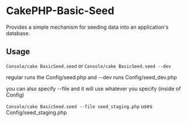 # CakePHP-Basic-Seed

Provides a simple mechanism for seeding data into an application's database.

## Usage

`Console/cake BasicSeed.seed` or `Console/cake BasicSeed.seed --dev`

regular runs the Config/seed.php and --dev runs Config/seed_dev.php

you can also specify --file and it will use whatever you specify (inside of Config)

`Console/cake BasicSeed.seed --file seed_staging.php` uses Config/seed_staging.php
